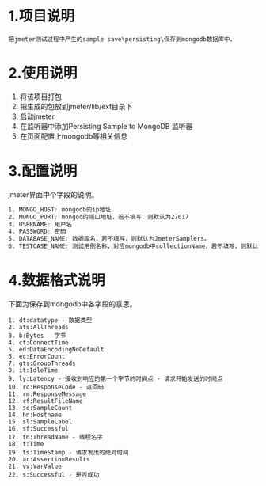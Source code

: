 # 1.项目说明 #
    把jmeter测试过程中产生的sample save\persisting\保存到mongodb数据库中。
# 2.使用说明 #
1. 将该项目打包
2. 把生成的包放到jmeter/lib/ext目录下
3. 启动jmeter
4. 在监听器中添加Persisting Sample to MongoDB 监听器
5. 在页面配置上mongodb等相关信息
# 3.配置说明 #
jmeter界面中个字段的说明。
```css
1. MONGO_HOST: mongodb的ip地址
2. MONGO_PORT: mongod的端口地址，若不填写，则默认为27017
3. USERNAME: 用户名
4. PASSWORD: 密码
5. DATABASE_NAME: 数据库名，若不填写，则默认为JmeterSamplers。
6. TESTCASE_NAME: 测试用例名称，对应mongodb中collectionName，若不填写，则默认为:TestCaseName
```
# 4.数据格式说明 #
   下面为保存到mongodb中各字段的意思。
```$xslt
1. dt:datatype - 数据类型
2. ats:AllThreads
3. b:Bytes - 字节
4. ct:ConnectTime
5. ed:DataEncodingNoDefault
6. ec:ErrorCount
7. gts:GroupThreads
8. it:IdleTime
9. ly:Latency - 接收到响应的第一个字节的时间点 - 请求开始发送的时间点
10. rc:ResponseCode - 返回码
11. rm:ResponseMessage
12. rf:ResultFileName
13. sc:SampleCount
14. hn:Hostname
15. sl:SampleLabel
16. sf:Successful
17. tn:ThreadName - 线程名字
18. t:Time
19. ts:TimeStamp - 请求发出的绝对时间
20. ar:AssertionResults
21. vv:VarValue
22. s:Successful - 是否成功
```